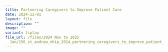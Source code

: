 ```yaml
---
title: Partnering Caregivers to Improve Patient Care
date: 2024-12-01
layout: file
description: ""
image: ""
variant: tiptap
file_url: /files/2024 Nov to 2025
  Jan/156_st_andrew_nhip_2024_partnering_caregivers_to_improve_patient_care.pdf
---
```

